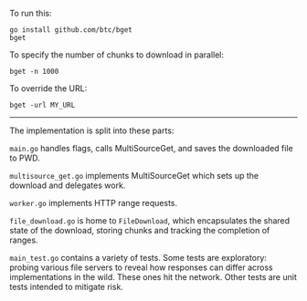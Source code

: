 To run this:
```
go install github.com/btc/bget
bget
```

To specify the number of chunks to download in parallel:
```
bget -n 1000
```

To override the URL:
```
bget -url MY_URL
```
-----

The implementation is split into these parts:

`main.go` handles flags, calls MultiSourceGet, and saves the downloaded file to PWD.

`multisource_get.go` implements MultiSourceGet which sets up the download and delegates work.

`worker.go` implements HTTP range requests.

`file_download.go` is home to `FileDownload`, which encapsulates the shared state of the download, storing chunks and tracking the completion of ranges.

`main_test.go` contains a variety of tests. Some tests are exploratory: probing various file servers to reveal how responses can differ across implementations in the wild. These ones hit the network. Other tests are unit tests intended to mitigate risk.
